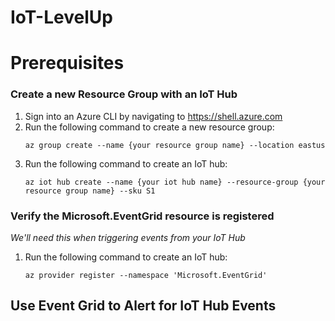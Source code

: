 # IoT-LevelUp
<h1>Prerequisites</h1>

<h3>Create a new Resource Group with an IoT Hub</h3>
<ol>
<li>Sign into an Azure CLI by navigating to <a href="https://shell.azure.com" target="_blank">https://shell.azure.com</a>
<li>Run the following command to create a new resource group:<p>
<pre><code class="lang-azurecli">az group create --name {your resource group name} --location eastus
</code></pre><p>
<li>Run the following command to create an IoT hub:<p>
<pre><code class="lang-azurecli">az iot hub create --name {your iot hub name} --resource-group {your resource group name} --sku S1 
</code></pre>
</ol>  
<h3>Verify the Microsoft.EventGrid resource is registered</h3>
<i>We'll need this when triggering events from your IoT Hub</i><p>
<ol>
<li>Run the following command to create an IoT hub:<p>
<pre><code class="lang-azurecli">az provider register --namespace 'Microsoft.EventGrid'
</code></pre>
</ol>
  
  
<h2>Use Event Grid to Alert for IoT Hub Events</h2>
